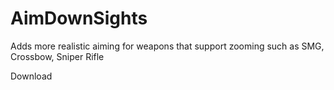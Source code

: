 # AimDownSights

Adds more realistic aiming for weapons that support zooming such as
SMG, Crossbow, Sniper Rifle

Download
